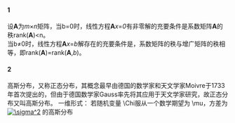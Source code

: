 #### 1
设**A**为*m*×*n*矩阵，当b=0时，线性方程**A***x*=*0*有非零解的充要条件是系数矩阵**A**的秩rank(**A**)<n。  
当b≠0时，线性方程**A***x*=*b*解存在的充要条件是，系数矩阵的秩与增广矩阵的秩相等，即rank(**A**)=rank(**A**,*b*)。

#### 2
高斯分布，又称正态分布，其概念最早由德国的数学家和天文学家Moivre于1733年首次提出的，但由于德国数学家Gauss率先将其应用于天文学家研究，故正态分布又叫高斯分布。
一维形式：
若随机变量 \Chi服从一个数学期望为 \mu，方差为 <a href="https://www.codecogs.com/eqnedit.php?latex=\sigma^2" target="_blank"><img src="https://latex.codecogs.com/gif.latex?\sigma^2" title="\sigma^2" /></a> 的高斯分布

